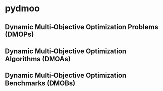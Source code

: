 # pydmoo

## Dynamic Multi-Objective Optimization Problems (DMOPs)

## Dynamic Multi-Objective Optimization Algorithms (DMOAs)

## Dynamic Multi-Objective Optimization Benchmarks (DMOBs)
